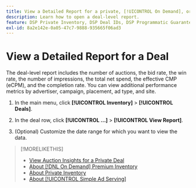 ```yaml
---
title: View a Detailed Report for a private, [!UICONTROL On Demand], or [!UICONTROL Simple Ad Serving] Deal
description: Learn how to open a deal-level report.
feature: DSP Private Inventory, DSP Deal IDs, DSP Programmatic Guaranteed Deals, DSP On Demand Inventory, DSP Simple Ad Serving
exl-id: 8a2e142e-0a05-47c7-9888-935665f06ad3
---
```

# View a Detailed Report for a Deal

The deal-level report includes the number of auctions, the bid rate, the win rate, the number of impressions, the total net spend, the effective CMP (eCPM), and the completion rate. You can view additional performance metrics by advertiser, campaign, placement, ad type, and site.

1. In the main menu, click **[!UICONTROL Inventory]** > **[!UICONTROL Deals]**.

1. In the deal row, click **[!UICONTROL ...]** > **[!UICONTROL View Report]**.

1. (Optional) Customize the date range for which you want to view the data.

>[!MORELIKETHIS]
>
>* [View Auction Insights for a Private Deal](/help/dsp/inventory/private-deal-auction-insights.md)
>* [About [!DNL On Demand] Premium Inventory](on-demand-inventory-about.md)
>* [About Private Inventory](private-inventory-about.md)
>* [About [!UICONTROL Simple Ad Serving]](simple-deal-about.md)
